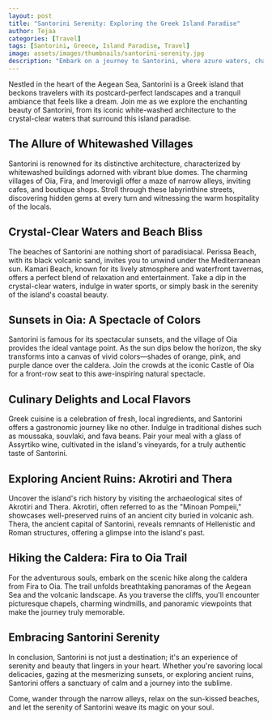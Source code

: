 ```yaml
---
layout: post
title: "Santorini Serenity: Exploring the Greek Island Paradise"
author: Tejaa
categories: [Travel]
tags: [Santorini, Greece, Island Paradise, Travel]
image: assets/images/thumbnails/santorini-serenity.jpg
description: "Embark on a journey to Santorini, where azure waters, charming villages, and breathtaking sunsets create a serenity that captivates the soul."
---
```


Nestled in the heart of the Aegean Sea, Santorini is a Greek island that beckons travelers with its postcard-perfect landscapes and a tranquil ambiance that feels like a dream. Join me as we explore the enchanting beauty of Santorini, from its iconic white-washed architecture to the crystal-clear waters that surround this island paradise.

## The Allure of Whitewashed Villages

Santorini is renowned for its distinctive architecture, characterized by whitewashed buildings adorned with vibrant blue domes. The charming villages of Oia, Fira, and Imerovigli offer a maze of narrow alleys, inviting cafes, and boutique shops. Stroll through these labyrinthine streets, discovering hidden gems at every turn and witnessing the warm hospitality of the locals.

## Crystal-Clear Waters and Beach Bliss

The beaches of Santorini are nothing short of paradisiacal. Perissa Beach, with its black volcanic sand, invites you to unwind under the Mediterranean sun. Kamari Beach, known for its lively atmosphere and waterfront tavernas, offers a perfect blend of relaxation and entertainment. Take a dip in the crystal-clear waters, indulge in water sports, or simply bask in the serenity of the island's coastal beauty.

## Sunsets in Oia: A Spectacle of Colors

Santorini is famous for its spectacular sunsets, and the village of Oia provides the ideal vantage point. As the sun dips below the horizon, the sky transforms into a canvas of vivid colors—shades of orange, pink, and purple dance over the caldera. Join the crowds at the iconic Castle of Oia for a front-row seat to this awe-inspiring natural spectacle.

## Culinary Delights and Local Flavors

Greek cuisine is a celebration of fresh, local ingredients, and Santorini offers a gastronomic journey like no other. Indulge in traditional dishes such as moussaka, souvlaki, and fava beans. Pair your meal with a glass of Assyrtiko wine, cultivated in the island's vineyards, for a truly authentic taste of Santorini.

## Exploring Ancient Ruins: Akrotiri and Thera

Uncover the island's rich history by visiting the archaeological sites of Akrotiri and Thera. Akrotiri, often referred to as the "Minoan Pompeii," showcases well-preserved ruins of an ancient city buried in volcanic ash. Thera, the ancient capital of Santorini, reveals remnants of Hellenistic and Roman structures, offering a glimpse into the island's past.

## Hiking the Caldera: Fira to Oia Trail

For the adventurous souls, embark on the scenic hike along the caldera from Fira to Oia. The trail unfolds breathtaking panoramas of the Aegean Sea and the volcanic landscape. As you traverse the cliffs, you'll encounter picturesque chapels, charming windmills, and panoramic viewpoints that make the journey truly memorable.

## Embracing Santorini Serenity

In conclusion, Santorini is not just a destination; it's an experience of serenity and beauty that lingers in your heart. Whether you're savoring local delicacies, gazing at the mesmerizing sunsets, or exploring ancient ruins, Santorini offers a sanctuary of calm and a journey into the sublime.

Come, wander through the narrow alleys, relax on the sun-kissed beaches, and let the serenity of Santorini weave its magic on your soul.

